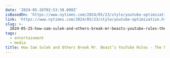```yaml
---
date: '2024-05-26T02:53:38.000Z'
isBasedOn: 'https://www.nytimes.com/2024/05/23/style/youtube-optimization.html'
link: 'https://www.nytimes.com/2024/05/23/style/youtube-optimization.html'
slug: >-
  2024-05-25-how-sam-sulek-and-others-break-mr-beasts-youtube-rules-the-new-york-tim
tags:
  - entertainment
  - media
title: How Sam Sulek and Others Break Mr. Beast’s YouTube Rules - The New York Tim
---
```

 
